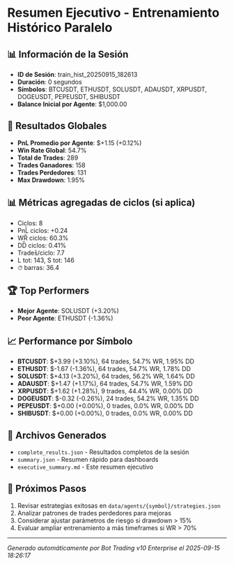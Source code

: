 # Resumen Ejecutivo - Entrenamiento Histórico Paralelo

## 📊 Información de la Sesión
- **ID de Sesión**: train_hist_20250915_182613
- **Duración**: 0 segundos
- **Símbolos**: BTCUSDT, ETHUSDT, SOLUSDT, ADAUSDT, XRPUSDT, DOGEUSDT, PEPEUSDT, SHIBUSDT
- **Balance Inicial por Agente**: $1,000.00

## 🎯 Resultados Globales
- **PnL Promedio por Agente**: $+1.15 (+0.12%)
- **Win Rate Global**: 54.7%
- **Total de Trades**: 289
- **Trades Ganadores**: 158
- **Trades Perdedores**: 131
- **Max Drawdown**: 1.95%

## 📊 Métricas agregadas de ciclos (si aplica)
- Ciclos: 8
- PnL̄ ciclos: +0.24
- WR̄ ciclos: 60.3%
- DD̄ ciclos: 0.41%
- Trades̄/ciclo: 7.7
- L tot: 143, S tot: 146
- ⏱̄ barras: 36.4


## 🏆 Top Performers
- **Mejor Agente**: SOLUSDT (+3.20%)
- **Peor Agente**: ETHUSDT (-1.36%)

## 📈 Performance por Símbolo
- **BTCUSDT**: $+3.99 (+3.10%), 64 trades, 54.7% WR, 1.95% DD
- **ETHUSDT**: $-1.67 (-1.36%), 64 trades, 54.7% WR, 1.78% DD
- **SOLUSDT**: $+4.13 (+3.20%), 64 trades, 56.2% WR, 1.64% DD
- **ADAUSDT**: $+1.47 (+1.17%), 64 trades, 54.7% WR, 1.59% DD
- **XRPUSDT**: $+1.62 (+1.28%), 9 trades, 44.4% WR, 0.00% DD
- **DOGEUSDT**: $-0.32 (-0.26%), 24 trades, 54.2% WR, 1.35% DD
- **PEPEUSDT**: $+0.00 (+0.00%), 0 trades, 0.0% WR, 0.00% DD
- **SHIBUSDT**: $+0.00 (+0.00%), 0 trades, 0.0% WR, 0.00% DD

## 📁 Archivos Generados
- `complete_results.json` - Resultados completos de la sesión
- `summary.json` - Resumen rápido para dashboards
- `executive_summary.md` - Este resumen ejecutivo

## 🎯 Próximos Pasos
1. Revisar estrategias exitosas en `data/agents/{symbol}/strategies.json`
2. Analizar patrones de trades perdedores para mejoras
3. Considerar ajustar parámetros de riesgo si drawdown > 15%
4. Evaluar ampliar entrenamiento a más timeframes si WR > 70%

---
*Generado automáticamente por Bot Trading v10 Enterprise el 2025-09-15 18:26:17*
